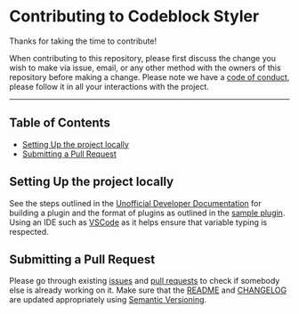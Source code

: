 # Contributing to Codeblock Styler

Thanks for taking the time to contribute!

When contributing to this repository, please first discuss the change you wish to make via issue, email, or any other method with the owners of this repository before making a change.
Please note we have a [code of conduct](CODE_OF_CONDUCT.md), please follow it in all your interactions with the project.

---

## Table of Contents

- [Setting Up the project locally](#setting-up-the-project-locally)
- [Submitting a Pull Request](#submitting-a-pull-request)

## Setting Up the project locally

See the steps outlined in the [Unofficial Developer Documentation](https://marcus.se.net/obsidian-plugin-docs/getting-started/create-your-first-plugin#step-2--build-the-plugin) for building a plugin and the format of plugins as outlined in the [sample plugin](https://github.com/obsidianmd/obsidian-sample-plugin).
Using an IDE such as [VSCode](https://code.visualstudio.com/) as it helps ensure that variable typing is respected.

## Submitting a Pull Request

Please go through existing [issues](/../../../issues) and [pull requests](/../../../pulls) to check if somebody else is already working on it.
Make sure that the [README](/README.md) and [CHANGELOG](/CHANGELOG.md) are updated appropriately using [Semantic Versioning](https://semver.org/spec/v2.0.0.html).

<!--
Also, make sure to run the tests and lint the code before you commit your changes.

```sh
npm run test
npm run lint
```
-->
